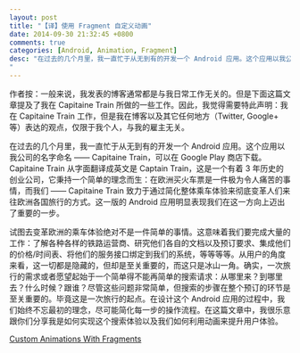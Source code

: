 ```yaml
---
layout: post
title: "【译】使用 Fragment 自定义动画"
date: 2014-09-30 21:32:45 +0800
comments: true
categories: [Android, Animation, Fragment]
desc: "在过去的几个月里，我一直忙于从无到有的开发一个 Android 应用。这个应用以我公司的名字命名 —— Capitaine Train，可以在 Google Play 商店下载。Capitaine Train 从字面翻译成英文是 Captain Train，这是一个有着 3 年历史的创业公司，它秉持一个简单的理念而生：在欧洲买火车票是一件极为令人痛苦的事情，而我们 —— Capitaine Train 致力于通过简化整体乘车体验来彻底变革人们来往欧洲各国旅行的方式。这一版的 Android 应用明显表现我们在这一方向上迈出了重要的一步。
"
---
```


作者按：一般来说，我发表的博客通常都是与我日常工作无关的。但是下面这篇文章提及了我在 Capitaine Train 所做的一些工作。因此，我觉得需要特此声明：我在 Capitaine Train 工作，但是我在博客以及其它任何地方（Twitter, Google+ 等）表达的观点，仅限于我个人，与我的雇主无关。

在过去的几个月里，我一直忙于从无到有的开发一个 Android 应用。这个应用以我公司的名字命名 —— Capitaine Train，可以在 Google Play 商店下载。Capitaine Train 从字面翻译成英文是 Captain Train，这是一个有着 3 年历史的创业公司，它秉持一个简单的理念而生：在欧洲买火车票是一件极为令人痛苦的事情，而我们 —— Capitaine Train 致力于通过简化整体乘车体验来彻底变革人们来往欧洲各国旅行的方式。这一版的 Android 应用明显表现我们在这一方向上迈出了重要的一步。

试图去变革欧洲的乘车体验绝对不是一件简单的事情。这意味着我们要完成大量的工作：了解各种各样的铁路运营商、研究他们各自的文档以及预订要求、集成他们的价格/时间表、将他们的服务接口绑定到我们的系统，等等等等。从用户的角度来看，这一切都是隐藏的，但却是至关重要的，而这只是冰山一角。确实，一次旅行的需求或者愿望起始于一个简单得不能再简单的搜索请求：从哪里来？到哪里去？什么时候？跟谁？尽管这些问题非常简单，但搜索的步骤在整个预订的环节是至关重要的。毕竟这是一次旅行的起点。在设计这个 Android 应用的过程中，我们始终不忘最初的理念，尽可能简化每一步的操作流程。在这篇文章中，我很乐意跟你们分享我是如何实现这个搜索体验以及我们如何利用动画来提升用户体验。

[Custom Animations With Fragments][1]

[1]: http://cyrilmottier.com/2014/05/20/custom-animations-with-fragments/